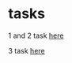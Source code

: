 # tasks

1 and 2 task [here](https://github.com/ProshNad/tasks/blob/main/task1and2.docx)


3 task [here](https://github.com/ProshNad/tasks/blob/main/task3.py)
